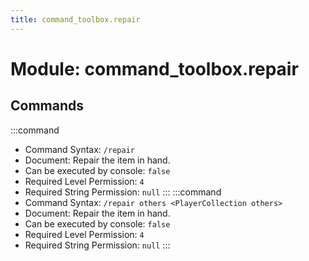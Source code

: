 ```yaml
---
title: command_toolbox.repair
---
```



# Module: command_toolbox.repair

## Commands
:::command
- Command Syntax: `/repair`
- Document:   Repair the item in hand.
- Can be executed by console: `false`
- Required Level Permission: `4`
- Required String Permission: `null`
:::
:::command
- Command Syntax: `/repair others <PlayerCollection others>`
- Document:   Repair the item in hand.
- Can be executed by console: `false`
- Required Level Permission: `4`
- Required String Permission: `null`
:::
